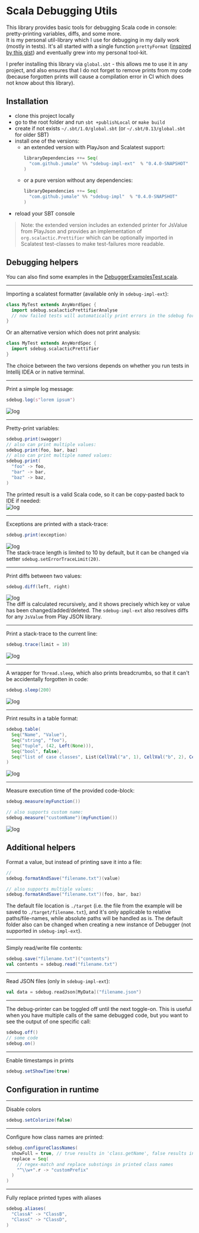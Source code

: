 # Scala Debugging Utils

This library provides basic tools for debugging Scala code in console: pretty-printing variables, diffs, and some more.<br>
It is my personal util-library which I use for debugging in my daily work (mostly in tests). It's all started with 
a single function `prettyFormat` ([inspired by this gist](https://gist.github.com/carymrobbins/7b8ed52cd6ea186dbdf8)) 
and eventually grew into my personal tool-kit.

I prefer installing this library via `global.sbt` - this allows me to use it in any project, and also ensures that I do
not forget to remove prints from my code (because forgotten prints will cause a compilation error in CI which does not know about this library).

## Installation

- clone this project locally
- go to the root folder and run `sbt +publishLocal` or `make build`
- create if not exists `~/.sbt/1.0/global.sbt` (or `~/.sbt/0.13/global.sbt` for older SBT)
- install one of the versions:
  - an extended version with PlayJson and Scalatest support:
    ```scala
    libraryDependencies ++= Seq(
      "com.github.jumale" %% "sdebug-impl-ext"  % "0.4.0-SNAPSHOT"
    )
    ```
  - or a pure version without any dependencies:
    ```scala
    libraryDependencies ++= Seq(
      "com.github.jumale" %% "sdebug-impl"  % "0.4.0-SNAPSHOT"
    )
    ```
- reload your SBT console

> Note: the extended version includes an extended printer for JsValue from PlayJson and provides an implementation of 
> `org.scalactic.Prettifier` which can be optionally imported in Scalatest test-classes to make test-failures more readable.

## Debugging helpers
You can also find some examples in the [DebuggerExamplesTest.scala](./core/src/test/scala/com/github/jumale/sdebug/DebuggerExamplesTest.scala).

---
Importing a scalatest formatter (available only in `sdebug-impl-ext`):
```scala
class MyTest extends AnyWordSpec {
  import sdebug.scalacticPrettifierAnalyse
  // now failed tests will automatically print errors in the sdebug format
}
```
Or an alternative version which does not print analysis:
```scala
class MyTest extends AnyWordSpec {
  import sdebug.scalacticPrettifier
}
```
The choice between the two versions depends on whether you run tests in Intellij IDEA or in native terminal.

---
Print a simple log message:
```scala
sdebug.log(s"lorem ipsum")
```
![log](./doc/screenshot/log.png)

---
Pretty-print variables:
```scala
sdebug.print(swagger)
// also can print multiple values: 
sdebug.print(foo, bar, baz)
// also can print multiple named values: 
sdebug.print(
  "foo" -> foo, 
  "bar" -> bar, 
  "baz" -> baz,
)
```
The printed result is a valid Scala code, so it can be copy-pasted back to IDE if needed:<br>
![log](./doc/screenshot/dump.png)

---
Exceptions are printed with a stack-trace:
```scala
sdebug.print(exception)
```
![log](./doc/screenshot/dumpException.png)<br>
The stack-trace length is limited to 10 by default, but it can be changed via setter `sdebug.setErrorTraceLimit(20)`.

---
Print diffs between two values:
```scala
sdebug.diff(left, right)
```
![log](./doc/screenshot/diff.png)<br>
The diff is calculated recursively, and it shows precisely which key or value has been changed/added/deleted.
The `sdebug-impl-ext` also resolves diffs for any `JsValue` from Play JSON library.

---
Print a stack-trace to the current line:
```scala
sdebug.trace(limit = 10)
```
![log](./doc/screenshot/trace.png)

---
A wrapper for `Thread.sleep`, which also prints breadcrumbs, so that it can't be accidentally forgotten in code:
```scala
sdebug.sleep(200)
```
![log](./doc/screenshot/sleep.png)

---
Print results in a table format:
```scala
sdebug.table(
  Seq("Name", "Value"),
  Seq("string", "foo"),
  Seq("tuple", (42, Left(None))),
  Seq("bool", false),
  Seq("list of case classes", List(CellVal("a", 1), CellVal("b", 2), CellVal("c", 3), CellVal("d", 4)))
)
```
![log](./doc/screenshot/table.png)

---
Measure execution time of the provided code-block:
```scala
sdebug.measure(myFunction())

// also supports custom name:
sdebug.measure("customName")(myFunction())
```
![log](./doc/screenshot/sleep.png)

## Additional helpers

Format a value, but instead of printing save it into a file:
```scala
// 
sdebug.formatAndSave("filename.txt")(value)

// also supports multiple values:
sdebug.formatAndSave("filename.txt")(foo, bar, baz)
```
The default file location is `./target` (i.e. the file from the example will be saved to `./target/filename.txt`),
and it's only applicable to relative paths/file-names, while  absolute paths will be handled as is.
The default folder also can be changed when creating a new instance of Debugger (not supported in `sdebug-impl-ext`).

---
Simply read/write file contents:
```scala
sdebug.save("filename.txt")("contents")
val contents = sdebug.read("filename.txt")
```

---
Read JSON files (only in `sdebug-impl-ext`):
```scala
val data = sdebug.readJson[MyData]("filename.json")
```

---
The debug-printer can be toggled off until the next toggle-on.
This is useful when you have multiple calls of the same debugged code, but you want to see the output of one specific call:
```scala
sdebug.off()
// some code
sdebug.on()
```

---
Enable timestamps in prints
```scala
sdebug.setShowTime(true)
```

## Configuration in runtime

---
Disable colors
```scala
sdebug.setColorize(false)
```

---
Configure how class names are printed:
```scala
sdebug.configureClassNames(
  showFull = true, // true results in 'class.getName', false results in 'class.getSimpleName'
  replace = Seq(
    // regex-match and replace substings in printed class names
    "^\\w+".r -> "customPrefix"
  )
)
```

---
Fully replace printed types with aliases
```scala
sdebug.aliases(
  "ClassA" -> "ClassB",
  "ClassC" -> "ClassD",
)
```

